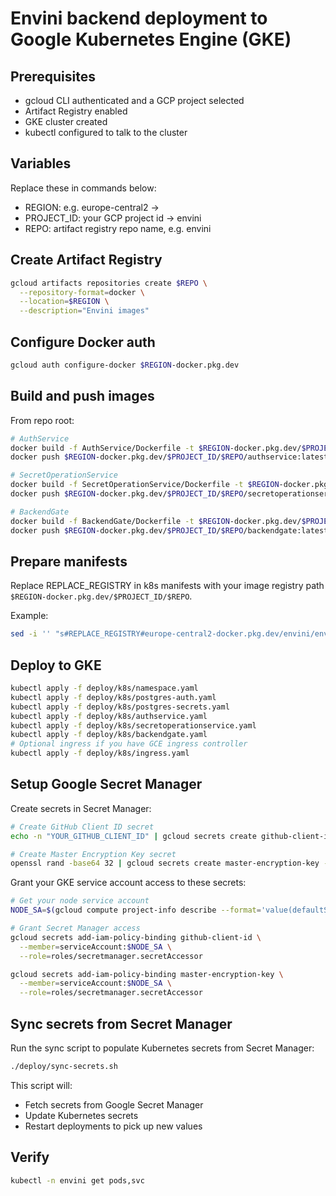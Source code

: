 # Envini backend deployment to Google Kubernetes Engine (GKE)

## Prerequisites
- gcloud CLI authenticated and a GCP project selected
- Artifact Registry enabled
- GKE cluster created
- kubectl configured to talk to the cluster

## Variables
Replace these in commands below:
- REGION: e.g. europe-central2 -> 
- PROJECT_ID: your GCP project id -> envini
- REPO: artifact registry repo name, e.g. envini

## Create Artifact Registry
```bash
gcloud artifacts repositories create $REPO \
  --repository-format=docker \
  --location=$REGION \
  --description="Envini images"
```

## Configure Docker auth
```bash
gcloud auth configure-docker $REGION-docker.pkg.dev
```

## Build and push images
From repo root:
```bash
# AuthService
docker build -f AuthService/Dockerfile -t $REGION-docker.pkg.dev/$PROJECT_ID/$REPO/authservice:latest .
docker push $REGION-docker.pkg.dev/$PROJECT_ID/$REPO/authservice:latest

# SecretOperationService
docker build -f SecretOperationService/Dockerfile -t $REGION-docker.pkg.dev/$PROJECT_ID/$REPO/secretoperationservice:latest .
docker push $REGION-docker.pkg.dev/$PROJECT_ID/$REPO/secretoperationservice:latest

# BackendGate
docker build -f BackendGate/Dockerfile -t $REGION-docker.pkg.dev/$PROJECT_ID/$REPO/backendgate:latest .
docker push $REGION-docker.pkg.dev/$PROJECT_ID/$REPO/backendgate:latest
```

## Prepare manifests
Replace REPLACE_REGISTRY in k8s manifests with your image registry path `$REGION-docker.pkg.dev/$PROJECT_ID/$REPO`.

Example:
```bash
sed -i '' "s#REPLACE_REGISTRY#europe-central2-docker.pkg.dev/envini/envini#g" deploy/k8s/*.yaml
```

## Deploy to GKE
```bash
kubectl apply -f deploy/k8s/namespace.yaml
kubectl apply -f deploy/k8s/postgres-auth.yaml
kubectl apply -f deploy/k8s/postgres-secrets.yaml
kubectl apply -f deploy/k8s/authservice.yaml
kubectl apply -f deploy/k8s/secretoperationservice.yaml
kubectl apply -f deploy/k8s/backendgate.yaml
# Optional ingress if you have GCE ingress controller
kubectl apply -f deploy/k8s/ingress.yaml
```

## Setup Google Secret Manager
Create secrets in Secret Manager:
```bash
# Create GitHub Client ID secret
echo -n "YOUR_GITHUB_CLIENT_ID" | gcloud secrets create github-client-id --data-file=-

# Create Master Encryption Key secret
openssl rand -base64 32 | gcloud secrets create master-encryption-key --data-file=-
```

Grant your GKE service account access to these secrets:
```bash
# Get your node service account
NODE_SA=$(gcloud compute project-info describe --format='value(defaultServiceAccount)')

# Grant Secret Manager access
gcloud secrets add-iam-policy-binding github-client-id \
  --member=serviceAccount:$NODE_SA \
  --role=roles/secretmanager.secretAccessor

gcloud secrets add-iam-policy-binding master-encryption-key \
  --member=serviceAccount:$NODE_SA \
  --role=roles/secretmanager.secretAccessor
```

## Sync secrets from Secret Manager
Run the sync script to populate Kubernetes secrets from Secret Manager:
```bash
./deploy/sync-secrets.sh
```

This script will:
- Fetch secrets from Google Secret Manager
- Update Kubernetes secrets
- Restart deployments to pick up new values

## Verify
```bash
kubectl -n envini get pods,svc
```
